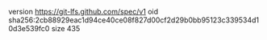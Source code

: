 version https://git-lfs.github.com/spec/v1
oid sha256:2cb88929eac1d94ce40ce08f827d00cf2d29b0bb95123c339534d10d3e539fc0
size 435
